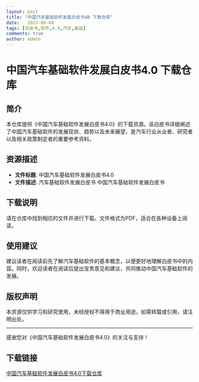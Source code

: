 ```yaml
---
layout: post
title: "中国汽车基础软件发展白皮书40 下载仓库"
date:   2023-06-08
tags: [白皮书,软件,4.0,汽车,基础]
comments: true
author: admin
---
```

# 中国汽车基础软件发展白皮书4.0 下载仓库

## 简介

本仓库提供《中国汽车基础软件发展白皮书4.0》的下载资源。该白皮书详细阐述了中国汽车基础软件的发展现状、趋势以及未来展望，是汽车行业从业者、研究者以及相关政策制定者的重要参考资料。

## 资源描述

- **文件标题**: 中国汽车基础软件发展白皮书4.0
- **文件描述**: 汽车基础软件发展白皮书 中国汽车基础软件发展白皮书

## 下载说明

请在仓库中找到相应的文件并进行下载。文件格式为PDF，适合在各种设备上阅读。

## 使用建议

建议读者在阅读前先了解汽车基础软件的基本概念，以便更好地理解白皮书中的内容。同时，欢迎读者在阅读后提出宝贵意见和建议，共同推动中国汽车基础软件的发展。

## 版权声明

本资源仅供学习和研究使用，未经授权不得用于商业用途。如需转载或引用，请注明出处。

---

感谢您对《中国汽车基础软件发展白皮书4.0》的关注与支持！

## 下载链接

[中国汽车基础软件发展白皮书4.0下载仓库](https://pan.quark.cn/s/b25c872fbd0c)